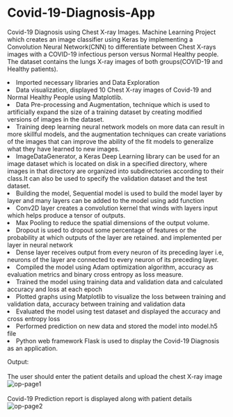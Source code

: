 # Covid-19-Diagnosis-App
Covid-19 Diagnosis using Chest X-ray Images. Machine Learning Project which creates an image classifier using Keras by implementing a Convolution Neural Network(CNN) to differentiate between Chest X-rays images with a COVID-19 infectious person versus Normal Healthy people. The dataset contains the lungs X-ray images of both groups(COVID-19 and Healthy patients).
<li>Imported necessary libraries and Data Exploration
<li>Data visualization, displayed 10 Chest X-ray images of Covid-19 and Normal Healthy People using Matplotlib.
<li>Data Pre-processing and Augmentation, technique which is used to artificially expand the size of a training dataset by creating modified versions of images in the dataset.
<li>Training deep learning neural network models on more data can result in more skillful models, and the augmentation techniques can create variations of the images that can improve the ability of the fit models to generalize what they have learned to new images.
<li>ImageDataGenerator, a Keras Deep Learning library can be used for an image dataset which is located on disk in a specified directory, where images in that directory are organized into subdirectories according to their class.It can also be used to specify the validation dataset and the test dataset.
<li>Building the model, Sequential model is used to build the model layer by layer and many layers can be added to the model using add function
<li>Conv2D layer creates a convolution kernel that winds with layers input which helps produce a tensor of outputs.
<li>Max Pooling to reduce the spatial dimensions of the output volume.
<li>Dropout is used to dropout some percentage of features or the probability at which outputs of the layer are retained. and implemented per layer in neural network
<li>Dense layer receives output from every neuron of its preceding layer i.e, neurons of the layer are connected to every neuron of its preceding layer.
<li>Compiled the model using Adam optimization algorithm, accuracy as evaluation metrics and binary cross entropy as loss measure.
<li>Trained the model using training data and validation data and calculated accuracy and loss at each epoch
<li>Plotted graphs using Matplotlib to visualize the loss between training and validation data, accuracy between training and validation data
<li>Evaluated the model using test dataset and displayed the accuracy and cross entropy loss
<li>Performed prediction on new data and stored the model into model.h5 file
<li>Python web framework Flask is used to display the Covid-19 Diagnosis as an application.
  
Output:<br><br>
  The user should enter the patient details and upload the chest X-ray image<br>
  ![op-page1](https://user-images.githubusercontent.com/64024900/144715666-6e1877f7-7bb5-4aad-a5c5-74d597639f05.png)
<br><br>
  Covid-19 Prediction report is displayed along with patient details
  ![op-page2](https://user-images.githubusercontent.com/64024900/144715677-42714d09-c7de-4a1a-85ea-84f2e0fe2700.png)
